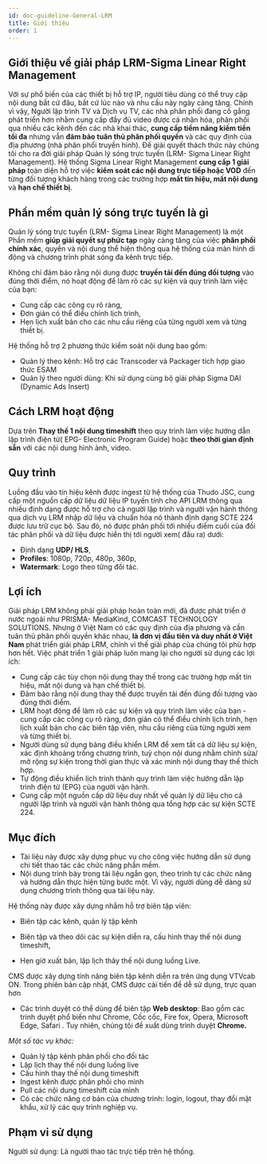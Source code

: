 ```yaml
---
id: doc-guideline-General-LRM
title: Giới thiệu
order: 1
---
```


## Giới thiệu về giải pháp LRM-Sigma Linear Right Management

Với sự phổ biến của các thiết bị hỗ trợ IP, người tiêu dùng có thể truy cập nội dung bất cứ đâu, bất cứ lúc nào và nhu cầu này ngày càng tăng. Chính vì vậy, Người lập trình TV và Dịch vụ TV, các nhà phân phối đang cố gắng phát triển hơn nhằm cung cấp đầy đủ video được cá nhân hóa, phân phối qua nhiều các kênh đến các nhà khai thác, **cung cấp tiềm năng kiếm tiền tối đa** nhưng vẫn **đảm bảo tuân thủ phân phối quyền** và các quy định của địa phương (nhà phân phối truyền hình). Để giải quyết thách thức này chúng tôi cho ra đời giải pháp Quản lý sóng trực tuyến (LRM- Sigma Linear Right Management). Hệ thống Sigma Linear Right Management **cung cấp 1 giải pháp** toàn diện hỗ trợ việc **kiểm soát các nội dung trực tiếp hoặc VOD** đến từng đối tượng khách hàng trong các trường hợp **mất tín hiệu, mất nội dung** và **hạn chế thiết bị**.
 

## Phần mềm quản lý sóng trực tuyến là gì

Quản lý sóng trực tuyến (LRM- Sigma Linear Right Management) là một Phần mềm  **giúp giải quyết sự phức tạp** ngày càng tăng của việc **phân phối chính xác**, quyền và nội dung thể hiện thông qua hệ thống của màn hình di động và chương trình phát sóng đa kênh trực tiếp.

Không chỉ đảm bảo rằng nội dung được **truyền tải đến đúng đối tượng** vào đúng thời điểm, nó hoạt động để làm rõ các sự kiện và quy trình làm việc của bạn:
 * Cung cấp các công cụ rõ ràng,
 * Đơn giản có thể điều chỉnh lịch trình, 
 * Hẹn lịch xuất bản cho các nhu cầu riêng của từng người xem và từng thiết bị.

Hệ thống hỗ trợ 2 phương thức kiểm soát nội dung bao gồm:
- Quản lý theo kênh: Hỗ trợ các Transcoder và Packager tích hợp giao thức ESAM
- Quản lý theo người dùng: Khi sử dụng cùng bộ giải pháp Sigma DAI (Dynamic Ads Insert)

## Cách LRM hoạt động
Dựa trên **Thay thế 1 nội dung timeshift** theo quy trình làm việc hướng dẫn lập trình điện tử( EPG- Electronic Program Guide) hoặc **theo thời gian định sẵn** với các nội dung hình ảnh, video.

## Quy trình
Luồng đầu vào tín hiệu kênh được ingest từ hệ thống của Thudo JSC, cung cấp một nguồn cấp dữ liệu dữ liệu IP tuyến tính cho API LRM thông qua nhiều định dạng được hỗ trợ cho cả người lập trình và người vận hành thông qua dịch vụ LRM nhập dữ liệu và chuẩn hóa nó thành định dạng SCTE 224 được lưu trữ cục bộ. Sau đó, nó được phân phối tới nhiều điểm cuối của đối tác phân phối và dữ liệu được hiển thị tới người xem( đầu ra) dưới:
* Định dạng **UDP/ HLS**,
* **Profiles**: 1080p, 720p, 480p, 360p, 
* **Watermark**: Logo theo từng đối tác.

## Lợi ích
Giải pháp LRM không phải giải pháp hoàn toàn mới, đã được phát triển ở nước ngoài như PRISMA- MediaKind,  COMCAST TECHNOLOGY SOLUTIONS. Nhưng ở Việt Nam có các quy định của địa phương và cần tuân thủ phân phối quyền khác nhau, **là đơn vị đầu tiên và duy nhất ở Việt Nam** phát triển giải pháp LRM, chính vì thế giải pháp của chúng tôi phù hợp hơn hết.
 Việc phát triển 1 giải pháp luôn mang lại cho người sử dụng các lợi ích:

* Cung cấp các tùy chọn nội dung thay thế trong các trường hợp mất tín hiệu, mất nội dung và hạn chế thiết bị.
* Đảm bảo rằng nội dung thay thế được truyền tải đến đúng đối tượng vào đúng thời điểm.
* LRM hoạt động để làm rõ các sự kiện và quy trình làm việc của bạn - cung cấp các công cụ rõ ràng, đơn giản có thể điều chỉnh lịch trình, hẹn lịch xuất bản cho các biên tập viên, nhu cầu riêng của từng người xem và từng thiết bị. 
* Người dùng sử dụng bảng điều khiển LRM để xem tất cả dữ liệu sự kiện, xác định khoảng trống chương trình, tuỳ chọn nội dung nhằm chỉnh sửa/ mở rộng sự kiện trong thời gian thực và xác minh nội dung thay thế thích hợp.
* Tự động điều khiển lịch trình thành quy trình làm việc hướng dẫn lập trình điện tử (EPG) của người vận hành.
* Cung cấp một nguồn cấp dữ liệu duy nhất về quản lý dữ liệu cho cả người lập trình và người vận hành thông qua tổng hợp các sự kiện SCTE 224.

## Mục đích

* Tài liệu này được xây dựng phục vụ cho công việc hướng dẫn sử dụng chi tiết thao tác các chức năng phần mềm.
* Nội dung trình bày trong tài liệu ngắn gọn, theo trình tự các chức năng và hướng dẫn thực hiện từng bước một. Vì vậy, người dùng dễ dàng sử dụng chương trình thông qua tài liệu này.

Hệ thống này được xây dựng nhằm hỗ trợ biên tập viên:

* Biên tập các kênh, quản lý tập kênh

* Biên tập và theo dõi các sự kiện diễn ra, cấu hình thay thế nội dung timeshift,

* Hẹn giờ xuất bản, lập lịch thây thế nội dung luồng Live.

CMS được xây dựng tính năng biên tập kênh diễn ra trên ứng dụng VTVcab ON. Trong phiên bản cập nhật, CMS được cải tiến để dễ sử dụng, trực quan hơn

* Các trình duyệt có thể dùng để biên tập **Web desktop**: Bao gồm các trình duyệt phổ biến như Chrome, Cốc cốc, Fire fox, Opera, Microsoft Edge, Safari . Tuy nhiên, chúng tôi đề xuất dùng trình duyệt **Chrome.** 

*Một số tác vụ khác:*
 * Quản lý tập kênh phân phối cho đối tác 
 * Lập lịch thay thế nội dung luồng live 
 * Cấu hình thay thế nội dung timeshift 
 * Ingest kênh được phân phối cho mình
 * Pull các nội dung timeshift của mình 
 * Có các chức năng cơ bản của chương trình: login, logout, thay đổi mật khẩu, xử lý các quy trình nghiệp vụ.

## Phạm vi sử dụng

Người sử dụng: Là người thao tác trực tiếp trên hệ thống.







